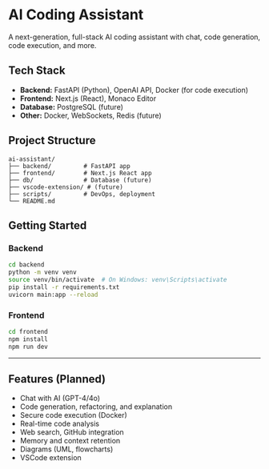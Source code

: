# AI Coding Assistant

A next-generation, full-stack AI coding assistant with chat, code generation, code execution, and more.

## Tech Stack
- **Backend:** FastAPI (Python), OpenAI API, Docker (for code execution)
- **Frontend:** Next.js (React), Monaco Editor
- **Database:** PostgreSQL (future)
- **Other:** Docker, WebSockets, Redis (future)

## Project Structure
```
ai-assistant/
├── backend/         # FastAPI app
├── frontend/        # Next.js React app
├── db/              # Database (future)
├── vscode-extension/ # (future)
├── scripts/         # DevOps, deployment
└── README.md
```

## Getting Started

### Backend
```bash
cd backend
python -m venv venv
source venv/bin/activate  # On Windows: venv\Scripts\activate
pip install -r requirements.txt
uvicorn main:app --reload
```

### Frontend
```bash
cd frontend
npm install
npm run dev
```

---

## Features (Planned)
- Chat with AI (GPT-4/4o)
- Code generation, refactoring, and explanation
- Secure code execution (Docker)
- Real-time code analysis
- Web search, GitHub integration
- Memory and context retention
- Diagrams (UML, flowcharts)
- VSCode extension 